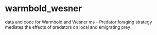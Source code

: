 # warmbold_wesner
data and code for Warmbold and Wesner ms - Predator foraging strategy mediates the effects of predators on local and emigrating prey 
